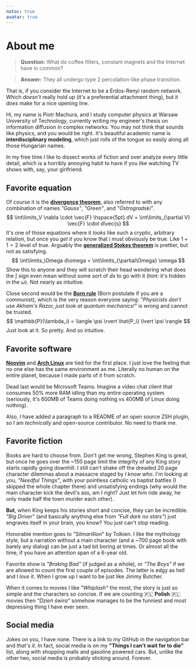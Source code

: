 ```yaml
---
notoc: true
avatar: true
---
```

# About me
> **Question:** What do coffee filters, constant magnets and the Internet have in common?

> **Answer:** They all undergo type 2 percolation-like phase transition.

That is, if you consider the Internet to be a Erdos-Renyi random network. Which *doesn't* really hold up (it's a
preferential attachment thing), but it *does* make for a nice opening line.

Hi, my name is Piotr Machura, and I study computer physics at Warsaw University of Technology, currently writing my
engineer's thesis on information diffusion in complex networks. You may not think that sounds like physics, and you
would be right. It's beautiful academic name is **interdisciplinary modeling**, which just rolls of the tongue so
easily along all those Hungarian names.

In my free time I like to dissect works of fiction and over analyze every little detail, which is a horribly annoying
habit to have if you like watching TV shows with, say, your girlfriend.

## Favorite equation
Of course it is the **[divergence theorem](https://en.wikipedia.org/wiki/Divergence_theorem)**, also referred to with
any combination of names *"Gauss"*, *"Green"*, and *"Ostrogradski"*.
$$
\int\limits_V \nabla \cdot \vec{F} \hspace{5pt} dV = \int\limits_{\partial V} \vec{F} \cdot d\vec{s}
$$
It's one of those equations where it *looks* like such a cryptic, arbitrary relation, but once you *get it* you know
that i must obviously be true. Like $1+1=2$ level of true. Arguably the **[generalized Stokes
theorem](https://en.wikipedia.org/wiki/Generalized_Stokes_theorem)** is prettier, but not as satisfying.
$$
\int\limits_\Omega d\omega = \int\limits_{\partial\Omega} \omega
$$
Show this to anyone and they will scratch their head wondering what does the $\int$ sign even mean without some sort of
$dx$ to go with it (hint: it's hidden in the $\omega$). Not nearly as intuitive.

Close second would be the **[Born rule](https://en.wikipedia.org/wiki/Born_rule)** (Born postulate if you are a
communist), which is the very reason everyone saying: *"Physicists don't use Akham's Razor, just look at quantum
mechanics!"* is wrong and cannot be trusted.
$$
\mathbb{P}(\lambda_i) = \langle \psi \rvert \hat{P_i} \lvert \psi \rangle
$$
Just look at it. So pretty. And so intuitive.

## Favorite software
**[Neovim](https://neovim.io/)** and **[Arch Linux](https://archlinux.org/)** are tied for the first place. I just love
the feeling that no one else has the same environment as me. Literally no human on the entire planet, because I made parts
of it from scratch.

Dead last would be Microsoft Teams. Imagine a video chat client that consumes 50% more RAM idling than my entire operating
system (seriously, it's 600MB of Teams doing nothing vs 400MB of Linux doing nothing).

Also, I have added a paragraph to a README of an open source ZSH plugin, so I am *technically* and open-source
contributor. No need to thank me.

## Favorite fiction
Books are hard to choose from. Don't get me wrong, Stephen King is great, but once he goes over the ~150 page limit the
integrity of any King story starts rapidly going downhill. I still can't shake off the dreaded 20 page character
dilemmas about a massacre staged by *I know who*. I'm looking at you, *"Needful Things"*, with your pointless catholic
vs baptist battles (I skipped the whole chapter there) and unsatisfying endings (why would the main character kick the
devil's ass, am I right? Just let him ride away, he only made half the town murder each other).

**But**, when King keeps his stories short and concise, they can be incredible. *"Big Driver"* (and basically
anything else from *"Full dark no stars"*) just engraves itself in your brain, you know? You just can't stop reading.

Honorable mention goes to *"Silmarillion*" by Tolkien. I like the mythology style, but a narration without a main
character (and a ~700 page book with barely any dialog) can be just a tad bit boring at times. Or almost all the time,
if you have an attention span of a 6-year old.

Favorite show is *"Braking Bad"* (if judged as a whole), or *"The Boys"* if we are allowed to count the first couple of
episodes. The latter is edgy as hell and I *love it*. When I grow up I want to be just like Jimmy Butcher.

When it comes to movies I like *"Whiplash"* the most, the story is just so simple and the characters so concise. If we
are counting
🇵🇱
**Polish**
🇵🇱
movies then *"Dzień świra"* somehow manages to be the funniest and most depressing thing I have ever seen.

## Social media
Jokes on you, I have none. There is a link to my GitHub in the navigation bar and *that's it*. In fact, social media is on my
**"Things I can't wait for to die"** list, along with shopping malls and gasoline powered cars. But, unlike the other
two, social media is probably sticking around. Forever.
